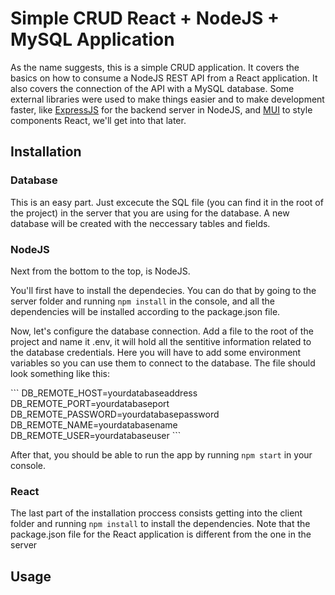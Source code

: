 <h1>Simple CRUD React + NodeJS + MySQL Application</h1>
<p>As the name suggests, this is a simple CRUD application. It covers the basics on how to consume a NodeJS REST API from a React application. It also covers the connection of the API with a MySQL database. Some external libraries were used to make things easier and to make development faster, like <a href="https://expressjs.com/">ExpressJS<a> for the backend server in NodeJS, and <a href="https://mui.com/">MUI<a> to style components React, we'll get into that later.<p>

<h2>Installation</h2>
<h3>Database</h3>
<p>This is an easy part. Just excecute the SQL file (you can find it in the root of the project) in the server that you are using for the database. A new database will be created with the neccessary tables and fields.</p>

<h3>NodeJS</h3>
<p>Next from the bottom to the top, is NodeJS.</p>
<p>You'll first have to install the dependecies. You can do that by going to the server folder and running <code>npm install</code> in the console, and all the dependencies will be installed according to the package.json file.</p>
<p>Now, let's configure the database connection. Add a file to the root of the project and name it .env, it will hold all the sentitive information related to the database credentials. Here you will have to add some environment variables so you can use them to connect to the database. The file should look something like this:</p>
```
    DB_REMOTE_HOST=yourdatabaseaddress
    DB_REMOTE_PORT=yourdatabaseport
    DB_REMOTE_PASSWORD=yourdatabasepassword
    DB_REMOTE_NAME=yourdatabasename
    DB_REMOTE_USER=yourdatabaseuser
```

<p>After that, you should be able to run the app by running <code>npm start</code> in your console.</p>

<h3>React</h3>
<p>The last part of the installation proccess consists getting into the client folder and running <code>npm install</code> to install the dependencies. Note that the package.json file for the React application is different from the one in the server</p>

<h2>Usage</h2>

 
